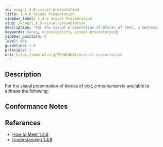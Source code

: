 ```yaml
---
id: wcag-1.4.8-visual-presentation
title: 1.4.8 Visual Presentation
sidebar_label: 1.4.8 Visual Presentation
slug: /wcag/1.4.8-visual-presentation
description: "For the visual presentation of blocks of text, a mechanism is available to achieve the following:"
keywords: [wcag, accessibility, visual-presentation]
sidebar_position: 8
level: AAA
guideline: 1.4
principle: 1
url: https://www.w3.org/TR/WCAG22/#visual-presentation
---
```


## Description

For the visual presentation of blocks of text, a mechanism is available to achieve the following:

## Conformance Notes

<!-- Add your conformance notes and evaluation here -->

## References

- [How to Meet 1.4.8](https://www.w3.org/WAI/WCAG22/quickref/#visual-presentation)
- [Understanding 1.4.8](https://www.w3.org/WAI/WCAG22/Understanding/visual-presentation.html)



